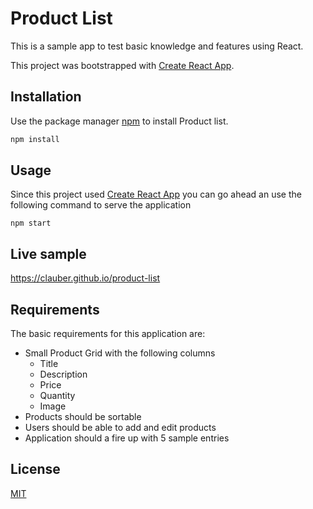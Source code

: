 # Product List

This is a sample app to test basic knowledge and features using React.

This project was bootstrapped with [Create React App](https://github.com/facebook/create-react-app).

## Installation

Use the package manager [npm](https://www.npmjs.com) to install Product list.

```bash
npm install
```

## Usage

Since this project used [Create React App](https://github.com/facebook/create-react-app) you can go ahead an use the following command to serve the application

```bach
npm start
```

## Live sample

https://clauber.github.io/product-list

## Requirements

The basic requirements for this application are:

- Small Product Grid with the following columns
  - Title
  - Description
  - Price
  - Quantity
  - Image
- Products should be sortable
- Users should be able to add and edit products
- Application should a fire up with 5 sample entries

## License

[MIT](https://choosealicense.com/licenses/mit/)
